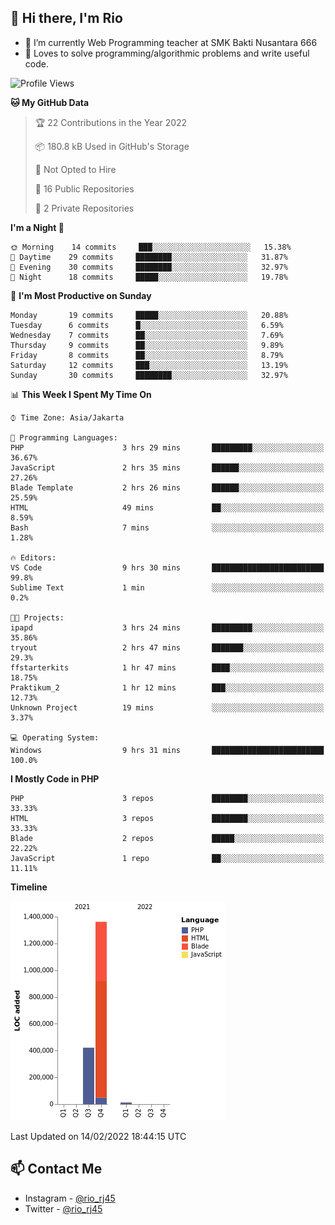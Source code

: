 ## 👋 Hi there, I'm Rio 

-  🔭 I’m currently Web Programming teacher at SMK Bakti Nusantara 666
-  💬 Loves to solve programming/algorithmic problems and write useful code.

<!--START_SECTION:waka-->
![Profile Views](http://img.shields.io/badge/Profile%20Views-52-blue)

**🐱 My GitHub Data** 

> 🏆 22 Contributions in the Year 2022
 > 
> 📦 180.8 kB Used in GitHub's Storage 
 > 
> 🚫 Not Opted to Hire
 > 
> 📜 16 Public Repositories 
 > 
> 🔑 2 Private Repositories  
 > 
**I'm a Night 🦉** 

```text
🌞 Morning    14 commits     ███░░░░░░░░░░░░░░░░░░░░░░   15.38% 
🌆 Daytime    29 commits     ████████░░░░░░░░░░░░░░░░░   31.87% 
🌃 Evening    30 commits     ████████░░░░░░░░░░░░░░░░░   32.97% 
🌙 Night      18 commits     █████░░░░░░░░░░░░░░░░░░░░   19.78%

```
📅 **I'm Most Productive on Sunday** 

```text
Monday       19 commits     █████░░░░░░░░░░░░░░░░░░░░   20.88% 
Tuesday      6 commits      █░░░░░░░░░░░░░░░░░░░░░░░░   6.59% 
Wednesday    7 commits      ██░░░░░░░░░░░░░░░░░░░░░░░   7.69% 
Thursday     9 commits      ██░░░░░░░░░░░░░░░░░░░░░░░   9.89% 
Friday       8 commits      ██░░░░░░░░░░░░░░░░░░░░░░░   8.79% 
Saturday     12 commits     ███░░░░░░░░░░░░░░░░░░░░░░   13.19% 
Sunday       30 commits     ████████░░░░░░░░░░░░░░░░░   32.97%

```


📊 **This Week I Spent My Time On** 

```text
⌚︎ Time Zone: Asia/Jakarta

💬 Programming Languages: 
PHP                      3 hrs 29 mins       █████████░░░░░░░░░░░░░░░░   36.67% 
JavaScript               2 hrs 35 mins       ██████░░░░░░░░░░░░░░░░░░░   27.26% 
Blade Template           2 hrs 26 mins       ██████░░░░░░░░░░░░░░░░░░░   25.59% 
HTML                     49 mins             ██░░░░░░░░░░░░░░░░░░░░░░░   8.59% 
Bash                     7 mins              ░░░░░░░░░░░░░░░░░░░░░░░░░   1.28%

🔥 Editors: 
VS Code                  9 hrs 30 mins       █████████████████████████   99.8% 
Sublime Text             1 min               ░░░░░░░░░░░░░░░░░░░░░░░░░   0.2%

🐱‍💻 Projects: 
ipapd                    3 hrs 24 mins       █████████░░░░░░░░░░░░░░░░   35.86% 
tryout                   2 hrs 47 mins       ███████░░░░░░░░░░░░░░░░░░   29.3% 
ffstarterkits            1 hr 47 mins        ████░░░░░░░░░░░░░░░░░░░░░   18.75% 
Praktikum_2              1 hr 12 mins        ███░░░░░░░░░░░░░░░░░░░░░░   12.73% 
Unknown Project          19 mins             ░░░░░░░░░░░░░░░░░░░░░░░░░   3.37%

💻 Operating System: 
Windows                  9 hrs 31 mins       █████████████████████████   100.0%

```

**I Mostly Code in PHP** 

```text
PHP                      3 repos             ████████░░░░░░░░░░░░░░░░░   33.33% 
HTML                     3 repos             ████████░░░░░░░░░░░░░░░░░   33.33% 
Blade                    2 repos             █████░░░░░░░░░░░░░░░░░░░░   22.22% 
JavaScript               1 repo              ██░░░░░░░░░░░░░░░░░░░░░░░   11.11%

```


**Timeline**

![Chart not found](https://raw.githubusercontent.com/neushepa/neushepa/main/charts/bar_graph.png) 


 Last Updated on 14/02/2022 18:44:15 UTC
<!--END_SECTION:waka-->

## 📫 Contact Me
- Instagram - [@rio_rj45](https://www.instagram.com/rio_rj45/)
- Twitter - [@rio_rj45](https://twitter.com/rio_rj45)
